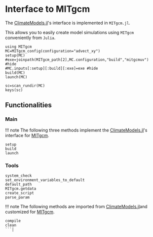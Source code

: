# Interface to MITgcm

The [ClimateModels.jl](https://github.com/gaelforget/ClimateModels.jl/#readme)'s interface is implemented in `MITgcm.jl`. 

This allows you to easily create model simulations using `MITgcm` conveniently from `Julia`.

```@example 1
using MITgcm
MC=MITgcm_config(configuration="advect_xy")
setup(MC)
#exe=joinpath(MITgcm_path[2],MC.configuration,"build","mitgcmuv") #hide
#MC.inputs[:setup][:build][:exe]=exe #hide
build(MC)
launch(MC)
```

```@example 1
sc=scan_rundir(MC)
keys(sc)
```

## Functionalities

### Main

!!! note
    The following three methods implement the [ClimateModels.jl](https://github.com/gaelforget/ClimateModels.jl/#readme)'s interface for [MITgcm](https://github.com/MITgcm/MITgcm#readme).

```@docs
setup
build
launch
```

### Tools

```@docs
system_check
set_environment_variables_to_default
default_path
MITgcm.getdata
create_script
parse_param
```

!!! note
    The following methods are imported from [ClimateModels.jl](https://github.com/gaelforget/ClimateModels.jl/#readme)and customized for [MITgcm](https://github.com/MITgcm/MITgcm#readme).

```@docs
compile
clean
```│

